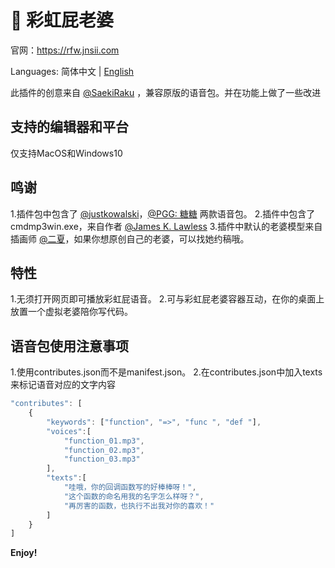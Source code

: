 # 🌈 彩虹屁老婆

官网：https://rfw.jnsii.com

Languages: 简体中文 | [English](https://github.com/ezshine/vscode-rainbow-fart-waifu/blob/master/README.md)

此插件的创意来自 [@SaekiRaku](https://github.com/SaekiRaku/vscode-rainbow-fart) ，兼容原版的语音包。并在功能上做了一些改进

## 支持的编辑器和平台
仅支持MacOS和Windows10

## 鸣谢

1.插件包中包含了 [@justkowalski](https://github.com/JustKowalski)，[@PGG: 糖糖](https://github.com/heixiaobai/rainbow-fart-voice-pack) 两款语音包。
2.插件中包含了cmdmp3win.exe，来自作者 [@James K. Lawless](http://jiml.us)
3.插件中默认的老婆模型来自插画师 [@二夏](https://erxia207.lofter.com)，如果你想原创自己的老婆，可以找她约稿哦。

## 特性

1.无须打开网页即可播放彩虹屁语音。
2.可与彩虹屁老婆容器互动，在你的桌面上放置一个虚拟老婆陪你写代码。

## 语音包使用注意事项

1.使用contributes.json而不是manifest.json。
2.在contributes.json中加入texts来标记语音对应的文字内容
~~~~javascript
"contributes": [
    {
        "keywords": ["function", "=>", "func ", "def "],
        "voices":[
            "function_01.mp3",
            "function_02.mp3",
            "function_03.mp3"
        ],
        "texts":[
            "哇哦，你的回调函数写的好棒棒呀！",
            "这个函数的命名用我的名字怎么样呀？",
            "再厉害的函数，也执行不出我对你的喜欢！"
        ]
    }
]
~~~~


**Enjoy!**

